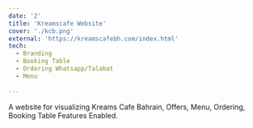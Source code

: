 ```yaml
---
date: '2'
title: 'Kreamscafe Website'
cover: './kcb.png'
external: 'https://kreamscafebh.com/index.html'
tech:
  - Branding
  - Booking Table
  - Ordering Whatsapp/Talabat
  - Menu
  
---
```


A website for visualizing Kreams Cafe Bahrain, Offers, Menu, Ordering, Booking Table Features Enabled.
